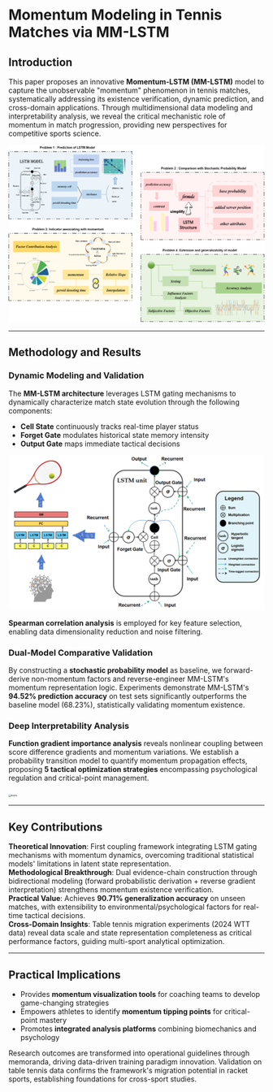 # Momentum Modeling in Tennis Matches via MM-LSTM

## Introduction  

This paper proposes an innovative **Momentum-LSTM (MM-LSTM)** model to capture the unobservable "momentum" phenomenon in tennis matches, systematically addressing its existence verification, dynamic prediction, and cross-domain applications. Through multidimensional data modeling and interpretability analysis, we reveal the critical mechanistic role of momentum in match progression, providing new perspectives for competitive sports science.

<img src=".\png\3.png" alt="3" style="zoom:60%;" />

---

## Methodology and Results  

### Dynamic Modeling and Validation  

The **MM-LSTM architecture** leverages LSTM gating mechanisms to dynamically characterize match state evolution through the following components:  

- **Cell State** continuously tracks real-time player status  
- **Forget Gate** modulates historical state memory intensity  
- **Output Gate** maps immediate tactical decisions  

<img src=".\png\lstm_structure.png" alt="lstm_structure" style="zoom:55%;" />

**Spearman correlation analysis** is employed for key feature selection, enabling data dimensionality reduction and noise filtering.  

### Dual-Model Comparative Validation  

By constructing a **stochastic probability model** as baseline, we forward-derive non-momentum factors and reverse-engineer MM-LSTM's momentum representation logic. Experiments demonstrate MM-LSTM's **94.52% prediction accuracy** on test sets significantly outperforms the baseline model (68.23%), statistically validating momentum existence.

### Deep Interpretability Analysis  

**Function gradient importance analysis** reveals nonlinear coupling between score difference gradients and momentum variations. We establish a probability transition model to quantify momentum propagation effects, proposing **5 tactical optimization strategies** encompassing psychological regulation and critical-point management.

<img src="..\png\memo.png" alt="memo" style="zoom:30%;" />

---

## Key Contributions  

**Theoretical Innovation**: First coupling framework integrating LSTM gating mechanisms with momentum dynamics, overcoming traditional statistical models' limitations in latent state representation.  
**Methodological Breakthrough**: Dual evidence-chain construction through bidirectional modeling (forward probabilistic derivation + reverse gradient interpretation) strengthens momentum existence verification.  
**Practical Value**: Achieves **90.71% generalization accuracy** on unseen matches, with extensibility to environmental/psychological factors for real-time tactical decisions.  
**Cross-Domain Insights**: Table tennis migration experiments (2024 WTT data) reveal data scale and state representation completeness as critical performance factors, guiding multi-sport analytical optimization.  

---

## Practical Implications  

- Provides **momentum visualization tools** for coaching teams to develop game-changing strategies  
- Empowers athletes to identify **momentum tipping points** for critical-point mastery  
- Promotes **integrated analysis platforms** combining biomechanics and psychology  

Research outcomes are transformed into operational guidelines through memoranda, driving data-driven training paradigm innovation. Validation on table tennis data confirms the framework's migration potential in racket sports, establishing foundations for cross-sport studies.  